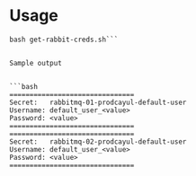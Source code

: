 # Usage
```bahs
bash get-rabbit-creds.sh```


Sample output


```bash
===============================
Secret:   rabbitmq-01-prodcayul-default-user
Username: default_user_<value>
Password: <value>
===============================
===============================
Secret:   rabbitmq-02-prodcayul-default-user
Username: default_user_<value>
Password: <value>
===============================
```
